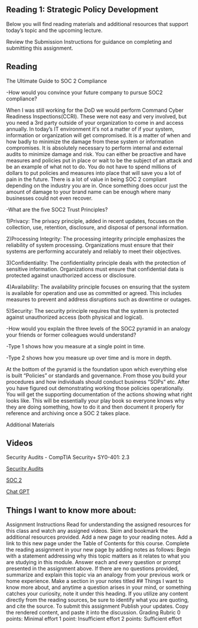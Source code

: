 ## Reading 1: Strategic Policy Development

Below you will find reading materials and additional resources that support today’s topic and the upcoming lecture.

Review the Submission Instructions for guidance on completing and submitting this assignment.

## Reading

The Ultimate Guide to SOC 2 Compliance

-How would you convince your future company to pursue SOC2 compliance?

When I was still working for the DoD we would perform Command Cyber Readiness Inspections(CCRI). These were not easy and very involved, but you need a 3rd party outside of your organization to come in and access annually. In today’s IT environment it's not a matter of if your system, information or organization will get compromised. It is a matter of when and how badly to minimize the damage from these system or information compromises. It is absolutely necessary to perform internal and external audits to minimize damage and risk. You can either be proactive and have measures and policies put in place or wait to be the subject of an attack and be an example of what not to do. You do not have to spend millions of dollars to put policies and measures into place that will save you a lot of pain in the future. There is a lot of value in being SOC 2 compliant depending on the industry you are in. Once something does occur just the amount of damage to your brand name can be enough where many businesses could not even recover. 

-What are the five SOC2 Trust Principles?

1)Privacy:
The privacy principle, added in recent updates, focuses on the collection, use, retention, disclosure, and disposal of personal information.

2)Processing Integrity:
The processing integrity principle emphasizes the reliability of system processing. Organizations must ensure that their systems are performing accurately and reliably to meet their objectives.

3)Confidentiality:
The confidentiality principle deals with the protection of sensitive information. Organizations must ensure that confidential data is protected against unauthorized access or disclosure.

4)Availability:
The availability principle focuses on ensuring that the system is available for operation and use as committed or agreed. This includes measures to prevent and address disruptions such as downtime or outages.

5)Security:
The security principle requires that the system is protected against unauthorized access (both physical and logical).








-How would you explain the three levels of the SOC2 pyramid in an analogy your friends or former colleagues would understand?

-Type 1 shows how you measure at a single point in time.

-Type 2 shows how you measure up over time and is more in depth.

At the bottom of the pyramid is the foundation upon which everything else is built “Policies” or standards and governance. From those you build your procedures and how individuals should conduct business “SOPs” etc. After you have figured out demonstrating working those policies operationally. You will get the supporting documentation of the actions showing what right looks like. This will be essentially your play book so everyone knows why they are doing something, how to do it and then document it properly for reference and archiving once a SOC 2 takes place.


Additional Materials

## Videos

Security Audits - CompTIA Security+ SY0-401: 2.3

[Security Audits](https://www.youtube.com/watch?v=FrzpyLZYKxo) 

[SOC 2](https://www.vendr.com/blog/soc-2-compliance-guide) 

[Chat GPT](https://chat.openai.com/share/2e9ee998-71e8-4544-8c29-bf8b6084bf7e) 

## Things I want to know more about:



Assignment Instructions
Read for understanding the assigned resources for this class and watch any assigned videos.
Skim and bookmark the additional resources provided.
Add a new page to your reading notes.
Add a link to this new page under the Table of Contents for this course.
Complete the reading assignment in your new page by adding notes as follows:
Begin with a statement addressing why this topic matters as it relates to what you are studying in this module.
Answer each and every question or prompt presented in the assignment above.
If there are no questions provided, summarize and explain this topic via an analogy from your previous work or home experience.
Make a section in your notes titled ## Things I want to know more about, and anytime a question arises in your mind, or something catches your curiosity, note it under this heading.
If you utilize any content directly from the reading sources, be sure to identify what you are quoting, and cite the source.
To submit this assignment
Publish your updates.
Copy the rendered content, and paste it into the discussion.
Grading Rubric
0 points: Minimal effort
1 point: Insufficient effort
2 points: Sufficient effort
